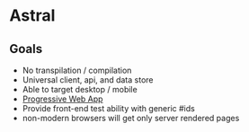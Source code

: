 # Astral

## Goals

- No transpilation / compilation
- Universal client, api, and data store
- Able to target desktop / mobile
- [Progressive Web App](https://developers.google.com/web/progressive-web-apps/checklist)
- Provide front-end test ability with generic #ids
- non-modern browsers will get only server rendered pages
